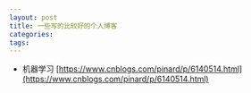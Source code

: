 ```yaml
---
layout: post
title: 一些写的比较好的个人博客
categories:
tags:
---
```

* 机器学习  [https://www.cnblogs.com/pinard/p/6140514.html](https://www.cnblogs.com/pinard/p/6140514.html)
